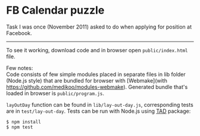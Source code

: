 # FB Calendar puzzle

Task I was once (November 2011) asked to do when applying for position at Facebook.

----

To see it working, download code and in browser open `public/index.html` file.

Few notes:  
Code consists of few simple modules placed in separate files in lib folder (Node.js style) that are bundled for browser with [Webmake](with https://github.com/medikoo/modules-webmake). Generated bundle that's loaded in browser is `public/program.js`.

`layOutDay` function can be found in `lib/lay-out-day.js`, corresponding tests are in `test/lay-out-day`. Tests can be run with Node.js using [TAD](https://github.com/medikoo/tad) package:

```
$ npm install
$ npm test
```
